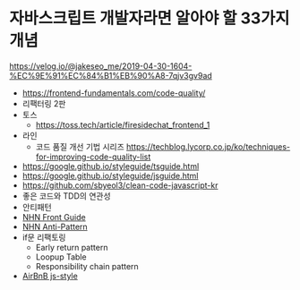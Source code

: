 
# 자바스크립트 개발자라면 알아야 할 33가지 개념


https://velog.io/@jakeseo_me/2019-04-30-1604-%EC%9E%91%EC%84%B1%EB%90%A8-7qjv3gv9ad

- https://frontend-fundamentals.com/code-quality/
- 리팩터링 2판
- 토스
	- https://toss.tech/article/firesidechat_frontend_1
- 라인
	- 코드 품질 개선 기법 시리즈 https://techblog.lycorp.co.jp/ko/techniques-for-improving-code-quality-list
- https://google.github.io/styleguide/tsguide.html
- https://google.github.io/styleguide/jsguide.html
- https://github.com/sbyeol3/clean-code-javascript-kr
- 좋은 코드와 TDD의 연관성
- 안티패턴
- [NHN Front Guide](https://ui.toast.com/fe-guide/ko) 
- [NHN Anti-Pattern](https://ui.toast.com/fe-guide/ko_ANTI-PATTERN) 
- if문 리팩토링
	- Early return pattern
	- Loopup Table
	- Responsibility chain pattern
- [AirBnB js-style](https://github.com/tipjs/javascript-style-guide) 
